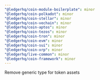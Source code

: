 ```yaml
---
"@ledgerhq/coin-module-boilerplate": minor
"@ledgerhq/coin-polkadot": minor
"@ledgerhq/coin-stellar": minor
"@ledgerhq/coin-vechain": minor
"@ledgerhq/coin-aptos": minor
"@ledgerhq/coin-tezos": minor
"@ledgerhq/coin-tron": minor
"@ledgerhq/coin-evm": minor
"@ledgerhq/coin-sui": minor
"@ledgerhq/coin-xrp": minor
"@ledgerhq/live-common": minor
"@ledgerhq/coin-framework": minor
---
```


Remove generic type for token assets
